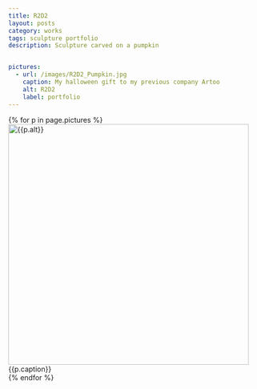 ```yaml
---
title: R2D2
layout: posts
category: works
tags: sculpture portfolio
description: Sculpture carved on a pumpkin


pictures: 
  - url: /images/R2D2_Pumpkin.jpg
    caption: My halloween gift to my previous company Artoo
    alt: R2D2
    label: portfolio
---
```


{% for p in page.pictures %}
 <img style="width:480px;" src="{{site.assetURL}}{{p.url}}" title="{{p.alt}}" alt="{{p.alt}}"/>
 <span style="display:block">{{p.caption}}</span>
{% endfor %}
